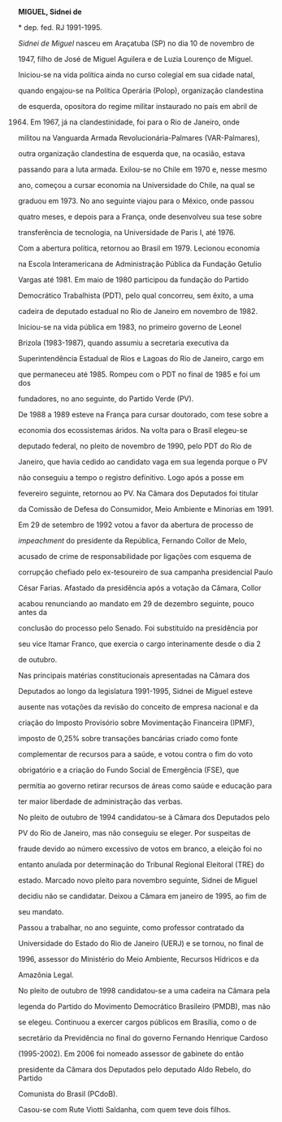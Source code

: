 **MIGUEL, Sidnei de**



\* dep. fed. RJ 1991-1995.



*Sidnei de Miguel* nasceu em Araçatuba (SP) no dia 10 de novembro de

1947, filho de José de Miguel Aguilera e de Luzia Lourenço de Miguel.



Iniciou-se na vida política ainda no curso colegial em sua cidade natal,

quando engajou-se na Política Operária (Polop), organização clandestina

de esquerda, opositora do regime militar instaurado no país em abril de

1964. Em 1967, já na clandestinidade, foi para o Rio de Janeiro, onde

militou na Vanguarda Armada Revolucionária-Palmares (VAR-Palmares),

outra organização clandestina de esquerda que, na ocasião, estava

passando para a luta armada. Exilou-se no Chile em 1970 e, nesse mesmo

ano, começou a cursar economia na Universidade do Chile, na qual se

graduou em 1973. No ano seguinte viajou para o México, onde passou

quatro meses, e depois para a França, onde desenvolveu sua tese sobre

transferência de tecnologia, na Universidade de Paris I, até 1976.



Com a abertura política, retornou ao Brasil em 1979. Lecionou economia

na Escola Interamericana de Administração Pública da Fundação Getulio

Vargas até 1981. Em maio de 1980 participou da fundação do Partido

Democrático Trabalhista (PDT), pelo qual concorreu, sem êxito, a uma

cadeira de deputado estadual no Rio de Janeiro em novembro de 1982.

Iniciou-se na vida pública em 1983, no primeiro governo de Leonel

Brizola (1983-1987), quando assumiu a secretaria executiva da

Superintendência Estadual de Rios e Lagoas do Rio de Janeiro, cargo em

que permaneceu até 1985. Rompeu com o PDT no final de 1985 e foi um dos

fundadores, no ano seguinte, do Partido Verde (PV).



De 1988 a 1989 esteve na França para cursar doutorado, com tese sobre a

economia dos ecossistemas áridos. Na volta para o Brasil elegeu-se

deputado federal, no pleito de novembro de 1990, pelo PDT do Rio de

Janeiro, que havia cedido ao candidato vaga em sua legenda porque o PV

não conseguiu a tempo o registro definitivo. Logo após a posse em

fevereiro seguinte, retornou ao PV. Na Câmara dos Deputados foi titular

da Comissão de Defesa do Consumidor, Meio Ambiente e Minorias em 1991.



Em 29 de setembro de 1992 votou a favor da abertura de processo de

*impeachment* do presidente da República, Fernando Collor de Melo,

acusado de crime de responsabilidade por ligações com esquema de

corrupção chefiado pelo ex-tesoureiro de sua campanha presidencial Paulo

César Farias. Afastado da presidência após a votação da Câmara, Collor

acabou renunciando ao mandato em 29 de dezembro seguinte, pouco antes da

conclusão do processo pelo Senado. Foi substituído na presidência por

seu vice Itamar Franco, que exercia o cargo interinamente desde o dia 2

de outubro.



Nas principais matérias constitucionais apresentadas na Câmara dos

Deputados ao longo da legislatura 1991-1995, Sidnei de Miguel esteve

ausente nas votações da revisão do conceito de empresa nacional e da

criação do Imposto Provisório sobre Movimentação Financeira (IPMF),

imposto de 0,25% sobre transações bancárias criado como fonte

complementar de recursos para a saúde, e votou contra o fim do voto

obrigatório e a criação do Fundo Social de Emergência (FSE), que

permitia ao governo retirar recursos de áreas como saúde e educação para

ter maior liberdade de administração das verbas.



No pleito de outubro de 1994 candidatou-se à Câmara dos Deputados pelo

PV do Rio de Janeiro, mas não conseguiu se eleger. Por suspeitas de

fraude devido ao número excessivo de votos em branco, a eleição foi no

entanto anulada por determinação do Tribunal Regional Eleitoral (TRE) do

estado. Marcado novo pleito para novembro seguinte, Sidnei de Miguel

decidiu não se candidatar. Deixou a Câmara em janeiro de 1995, ao fim de

seu mandato.



Passou a trabalhar, no ano seguinte, como professor contratado da

Universidade do Estado do Rio de Janeiro (UERJ) e se tornou, no final de

1996, assessor do Ministério do Meio Ambiente, Recursos Hídricos e da

Amazônia Legal.



No pleito de outubro de 1998 candidatou-se a uma cadeira na Câmara pela

legenda do Partido do Movimento Democrático Brasileiro (PMDB), mas não

se elegeu. Continuou a exercer cargos públicos em Brasília, como o de

secretário da Previdência no final do governo Fernando Henrique Cardoso

(1995-2002). Em 2006 foi nomeado assessor de gabinete do então

presidente da Câmara dos Deputados pelo deputado Aldo Rebelo, do Partido

Comunista do Brasil (PCdoB).



Casou-se com Rute Viotti Saldanha, com quem teve dois filhos.



